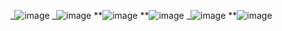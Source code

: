 _<Hello World>![image](https://user-images.githubusercontent.com/68739371/133178775-8275ebdb-1a97-4dd7-9905-66ae7704dd9f.png)
_<Good Morning>![image](https://user-images.githubusercontent.com/68739371/133178867-f38f72cc-dbad-4260-88c8-23d5a6ea0f6c.png)
**<Have a Nice Day>![image](https://user-images.githubusercontent.com/68739371/133178931-1200f107-4d9b-4f10-a411-254d289c50ec.png)
**<Praise The Lord>![image](https://user-images.githubusercontent.com/68739371/133179001-5d42663c-165c-49b9-bbce-310c27aab5ef.png)
_<Hello World>![image](https://user-images.githubusercontent.com/68739371/133179053-d25790ea-f0d4-4a9f-bac3-91523aa54860.png)
**<Have a Nice Day>![image](https://user-images.githubusercontent.com/68739371/133179089-a5576b81-3b6e-4e2f-bb53-0bf8c6a1fd08.png)

